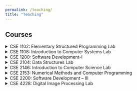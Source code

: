 ```yaml
---
permalink: /teaching/
title: "Teaching"
---
```



## Courses

<details>
<summary>CSE 1102: Elementary Structured Programming Lab</summary>
<span style="color:green"><font size="3"><ins>Conducted in Spring 2022</ins></font></span><br>
<span style="text-align:justify; color:black; display:block;">
<font size="3">
<strong>Syllabus</strong>: Basic programming concepts and notations; Variables, Constants, Data types; Input and Output Statements; Control Structures; Functions and Subroutines; Processing Structured data: Arrays, Strings, Records, Pointers, Structures, and Linked lists.
</font>
</span><br>
</details>

<details>
<summary>CSE 1108: Introduction to Computer Systems Lab</summary>
<span style="color:green"><font size="3"><ins>Conducted in Fall 2022</ins></font></span><br>
<span style="text-align:justify; color:black; display:block;">
<font size="3">
<strong>Syllabus</strong>: Basic introduction to computer systems; Learning basic uses of Microsoft Office Suite; Demonstrate public speaking ability along with PowerPoint presentations; To learn the useful techniques for formal email writing and to use the google search engine efficiently; Creating websites using google sites; To learn the number system, especially binary number system and its arithmetic; Effective report writing techniques using LATEX; Understanding the different types of basic logic gates; Gaining the knowledge of different problem-solving skills such as Algorithms and Flowchart, etc.
</font>
</span><br>
</details>

<details>
<summary>CSE 1200: Software Development-I</summary>
<span style="color:green"><font size="3"><ins>Conducted in Spring 2021</ins></font></span><br>
<span style="text-align:justify; color:black; display:block;">
<font size="3">
<strong>Syllabus</strong>: Students will develop software in groups or individually using a structured
programming language with special emphasis on higher features like strings, files,
sound and graphics.
</font>
</span><br>
</details>

<details>
<summary>CSE 2104: Data Structures Lab</summary>
<span style="color:green"><font size="3"><ins>Conducted in Spring 2022 | Fall 2022 </ins></font></span><br>
<span style="text-align:justify; color:black; display:block;">
<font size="3">
<strong>Syllabus</strong>: Basic concepts: Data structure notation, search and efficiency; Elementary data objects: Logical values, Integers, and Packed words; Common data structures: Arrays, Lists (Sublists and recursive lists, Circular lists and Orthogonal lists); Stacks, Queues and Graphs (Binary Tree and Threaded Tree); Applications of data structures: Sorting, Searching, Hashing; Solving Computational problems.
</font>
</span><br>
</details>

<details>
<summary>CSE 2146: Introduction to Computer Science Lab</summary>
<span style="color:green"><font size="3"><ins>Conducted in Spring 2022 </ins></font></span><br>
<span style="text-align:justify; color:black; display:block;">
<font size="3">
<strong>Syllabus</strong>: The basic and fundamental concepts of computer science. Through this course the students will learn the basic principles of using the Windows operating system; learn and practice basic use of keyboard and mouse; be able to access the Internet, and Worldwide Web, as well as use Internet directories and search engines, and locate www addresses; be able to find and evaluate information on the Web; learn the basics of e-mail, such as sending, forwarding and receiving mail, attaching document; learn basic word processing skills with Microsoft Word as well as how to include some graphics such as pictures and charts; be able to make a presentation using Microsoft PowerPoint; able to do the calculation, using formulas, charts in Microsoft Excel.

</font>
</span><br>
</details>

<details>
<summary>CSE 2153: Numerical Methods and Computer Programming</summary>
<span style="color:green"><font size="3"><ins>Conducted in Fall 2021 </ins></font></span><br>
<span style="text-align:justify; color:black; display:block;">
<font size="3">
<strong>Syllabus</strong>: Basic components of computer system; C Language; numerical solution of algebraic
and transcendental equations; matrices; solution of systems of linear equations;
curve-fitting by least squares; finite difference; divided differences; interpolation;
computer applications to Civil Engineering problems, numerical differentiation and
integration; numerical solution of differential equations.
</font>
</span><br>
</details>

<details>
<summary>CSE 2200: Software Development – III</summary>
<span style="color:green"><font size="3"><ins>Conducted in Fall 2022</ins></font></span><br>
<span style="text-align:justify; color:black; display:block;">
<font size="3">
<strong>Syllabus</strong>: Laboratory works individually or in groups on the topics such as Mobile Application Development, Familiarity with Development Platforms such as Android Studio, User Interface and Layout Designing, Implementations of Functionalities and Features through Requirement Analysis, Utilization of Local and Real-Time Databases, Deployment Services, Integration of Web Technologies, etc
</font>
</span><br>
</details>

<details>
<summary>CSE 4228: Digital Image Processing Lab</summary>
<span style="color:green"><font size="3"><ins>Conducted in Spring 2022 | Fall 2022</ins></font></span><br>
<span style="text-align:justify; color:black; display:block;">
<font size="3">
<strong>Syllabus</strong>: Laboratory works based on Digital image representation and acquisition; Survey of modern techniques for
image analysis, processing and enhancement. Two dimensional system and
transform theory; Sampling, linear and non-linear filtering, feature extraction,
compression and coding, imaging systems.
</font>
</span><br>
</details>



 